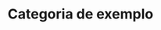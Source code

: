 ---
title: Categoria de exemplo
description: A description of this category
image:
comments: false

# Badge style
style:
    background: "#2a9d8f"
    color: "#fff"
---